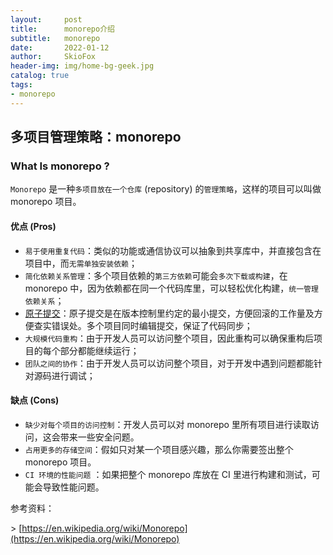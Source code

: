 ```yaml
---
layout:     post
title:      monorepo介绍
subtitle:   monorepo
date:       2022-01-12
author:     SkioFox
header-img: img/home-bg-geek.jpg
catalog: true
tags:
- monorepo
---
```


## 多项目管理策略：monorepo

### What Is monorepo ?

 `Monorepo` 是一种`多项目放在一个仓库` (repository) 的`管理策略`，这样的项目可以叫做 monorepo 项目。

#### 优点 (Pros)

* `易于使用重复代码`：类似的功能或通信协议可以抽象到共享库中，并直接包含在项目中，而`无需单独安装依赖`；
* `简化依赖关系管理`：多个项目依赖的`第三方依赖`可能会`多次下载或构建`，在 monorepo 中，因为依赖都在同一个代码库里，可以轻松优化构建，`统一管理依赖关系`；
* [原子提交](https://en.wikipedia.org/wiki/Atomic_commit#Revision_control)：原子提交是在版本控制里约定的最小提交，方便回滚的工作量及方便查实错误处。多个项目同时编辑提交，保证了代码同步；
* `大规模代码重构`：由于开发人员可以访问整个项目，因此重构可以确保重构后项目的每个部分都能继续运行；
* `团队之间的协作`：由于开发人员可以访问整个项目，对于开发中遇到问题都能针对源码进行调试；

#### 缺点 (Cons)

* `缺少对每个项目的访问控制`：开发人员可以对 monorepo 里所有项目进行读取访问，这会带来一些安全问题。
* `占用更多的存储空间`：假如只对某一个项目感兴趣，那么你需要签出整个 monorepo 项目。
* `CI 环境的性能问题` ：如果把整个 monorepo 库放在 CI 里进行构建和测试，可能会导致性能问题。

参考资料：

\> [https://en.wikipedia.org/wiki/Monorepo](https://en.wikipedia.org/wiki/Monorepo)